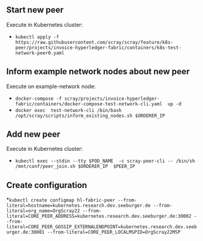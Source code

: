 ## Start new peer
Execute in Kubernetes cluster:
  * ```kubectl apply -f https://raw.githubusercontent.com/scray/scray/feature/k8s-peer/projects/invoice-hyperledger-fabric/containers/k8s-test-network-peer0.yaml```
  
## Inform example network nodes about new peer
Execute on example-network node:
  * ```docker-compose -f scray/projects/invoice-hyperledger-fabric/containers/docker-compose-test-network-cli.yaml  up -d```
  * ```docker exec  test-network-cli /bin/bash /opt/scray/scripts/inform_existing_nodes.sh $ORDERER_IP```
  
## Add new peer
Execute in Kubernetes cluster:
  * ```kubectl exec --stdin --tty $POD_NAME  -c scray-peer-cli -- /bin/sh /mnt/conf/peer_join.sh $ORDERER_IP  $PEER_IP```

## Create configuration
  *```kubectl create configmap hl-fabric-peer --from-literal=hostname=kubernetes.research.dev.seeburger.de --from-literal=org_name=OrgScray22 --from-literal=CORE_PEER_ADDRESS=kubernetes.research.dev.seeburger.de:30002 --from-literal=CORE_PEER_GOSSIP_EXTERNALENDPOINT=kubernetes.research.dev.seeburger.de:30001 --from-literal=CORE_PEER_LOCALMSPID=OrgScray22MSP```  	
